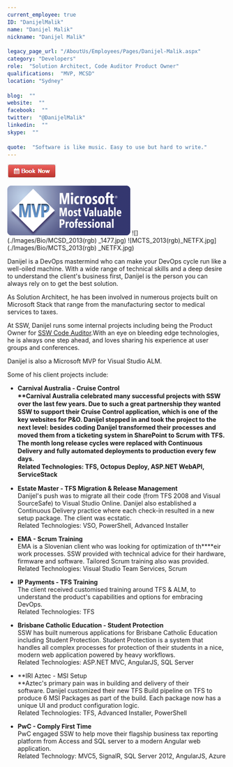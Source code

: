 ```yaml
---
current_employee: true
ID: "DanijelMalik"
name: "Danijel Malik"
nickname: "Danijel Malik"

legacy_page_url: "/AboutUs/Employees/Pages/Danijel-Malik.aspx"
category: "Developers"
role:  "Solution Architect, Code Auditor Product Owner"
qualifications:  "MVP, MCSD"
location: "Sydney"

blog:  ""
website:  ""
facebook:  ""
twitter:  "@DanijelMalik"
linkedin:  ""
skype:  ""

quote:  "Software is like music. Easy to use but hard to write."
---
```


[![BookNow.png](./Images/Bio/BookNow.png)](http://veethere.com/With/DanijelMalik) 
  
![MVP_FullLogo.png](./Images/Bio/MVP_FullLogo.png) 
 ![](./Images/Bio/MCSD_2013(rgb) 
_1477.jpg) ![MCTS_2013(rgb)_NETFX.jpg](./Images/Bio/MCTS_2013(rgb) 
_NETFX.jpg)

 Danijel is a DevOps mastermind who can make your DevOps cycle run like a well-oiled machine. With a wide range of technical skills and a deep desire to understand the client's business first, Danijel is the person you can always rely on to get the best solution.

 As Solution Architect, he has been involved in numerous projects built on Microsoft Stack that range from the manufacturing sector to medical services to taxes.

At SSW, Danijel runs some internal projects including being the Product Owner for 
      [SSW Code Auditor](https://www.ssw.com.au/ssw/CodeAuditor/).With an eye on bleeding edge technologies, he is always one step ahead, and loves sharing his experience at user groups and conferences. 

   Danijel is also a Microsoft MVP for Visual Studio ALM. 

   Some of his client projects include: 

*   <strong style="line-height:18px;">Carnival Australia - Cruise Control  
**Carnival Australia celebrated many successful projects with SSW over the last few years. Due to such a great partnership they wanted SSW to support their Cruise Control application, which is one of the key websites for P&O. Danijel stepped in and took the project to the next level: besides coding Danijel transformed their processes and moved them from a ticketing system in SharePoint to Scrum with TFS. The month long release cycles were replaced with Continuous Delivery and fully automated deployments to production every few days.  
Related Technologies: TFS, Octopus Deploy, ASP.NET WebAPI, ServiceStack</strong> 

*   **Estate Master - TFS Migration & Release Management**  
Danijel's push was to migrate all their code (from TFS 2008 and Visual SourceSafe) to Visual Studio Online. Danijel also established a Continuous Delivery practice where each check-in resulted in a new setup package. The client was ecstatic.  
Related Technologies: VSO, PowerShell, Advanced Installer 

*   **EMA - Scrum Training**  
EMA is a Slovenian client who was looking for optimization of th****eir work processes. SSW provided with technical advice for their hardware, firmware and software. Tailored Scrum training also was provided.  
Related Technologies: Visual Studio Team Services, Scrum 

*   **IP Payments - TFS Training**  
The client received customised training around TFS & ALM, to understand the product's capabilities and options for embracing DevOps.  
Related Technologies: TFS
*   **Brisbane Catholic Education - Student Protection**  
SSW has built numerous applications for Brisbane Catholic Education including Student Protection. Student Protection is a system that handles all complex processes for protection of their students in a nice, modern web application powered by heavy workflows.  
Related Technologies: ASP.NET MVC, AngularJS, SQL Server
*   **IRI Aztec - MSI Setup  
**Aztec's primary pain was in building and delivery of their software. Danijel customized their new TFS Build pipeline on TFS to produce 6 MSI Packages as part of the build. Each package now has a unique UI and product configuration logic.  
Related Technologies: TFS, Advanced Installer, PowerShell
*   **PwC - Comply First Time**  
PwC engaged SSW to help move their flagship business tax reporting platform from Access and SQL server to a modern Angular web application.  
Related Technology: MVC5, SignalR, SQL Server 2012, AngularJS, Azure